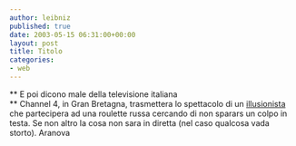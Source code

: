 ```yaml
---
author: leibniz
published: true
date: 2003-05-15 06:31:00+00:00
layout: post
title: Titolo
categories:
- web
---
```


   ** E poi dicono male della televisione italiana   
**   Channel 4, in Gran Bretagna, trasmettera lo spettacolo di un  [   illusionista ](http://www.ananova.com/news/story/sm_780221.html?menu=news.quirkies)che partecipera ad una roulette russa cercando di non sparars un colpo in testa. Se non altro la cosa non sara in diretta (nel caso qualcosa vada storto).
Aranova
